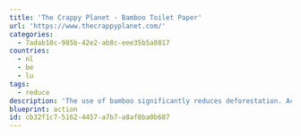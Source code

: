 ```yaml
---
title: 'The Crappy Planet - Bamboo Toilet Paper'
url: 'https://www.thecrappyplanet.com/'
categories:
  - 7adab10c-985b-42e2-ab8c-eee35b5a8817
countries:
  - nl
  - be
  - lu
tags:
  - reduce
description: 'The use of bamboo significantly reduces deforestation. According to the EPA, one hardwood tree produces approximately 45 kg of toilet paper and about 83 million toilet rolls are produced every day. Bamboo toilet paper production requires less energy, one-fifth of the water, produces considerably more fiber on less land area, generates 30-35% more oxygen than other plants and trees, and it reduces the amount of carbon dioxide by about the same amount.  In addition, the production process requires that water and other materials are collected, reused and recycled. Finally, we invest 25% of our profits to stop deforestation and global warming.'
blueprint: action
id: cb32f1c7-5162-4457-a7b7-a8af8ba0b687
---
```

